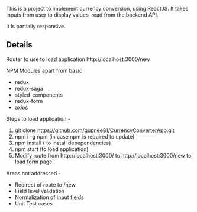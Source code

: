 This is a project to implement currency conversion, using ReactJS. It takes inputs from user to display values, read from the backend API.

It is partially responsive.

## Details

Router to use to load application
http://localhost:3000/new

NPM Modules apart from basic
* redux
* redux-saga
* styled-components
* redux-form
* axios

Steps to load application - 
1) git clone https://github.com/gupnee81/CurrencyConverterApp.git
2) npm i -g npm (in case npm is required to update)
3) npm install ( to install depependencies)
4) npm start (to load application)
5) Modify route from http://localhost:3000/ to http://localhost:3000/new to load form page.


Areas not addressed - 
* Redirect of route to /new
* Field level validation
* Normalization of input fields
* Unit Test cases
